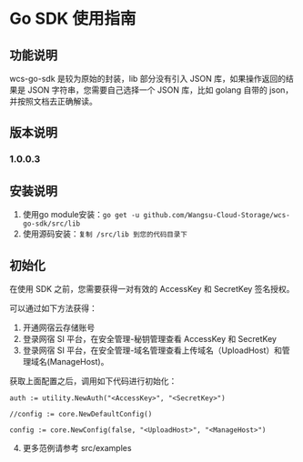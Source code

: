 # Go SDK 使用指南

## 功能说明

wcs-go-sdk 是较为原始的封装，lib 部分没有引入 JSON 库，如果操作返回的结果是 JSON 字符串，您需要自己选择一个 JSON 库，比如 golang 自带的 json，并按照文档去正确解读。

## 版本说明

### 1.0.0.3


## 安装说明

1. 使用go module安装：`go get -u github.com/Wangsu-Cloud-Storage/wcs-go-sdk/src/lib`
2. 使用源码安装：`复制 /src/lib 到您的代码目录下`


## 初始化

在使用 SDK 之前，您需要获得一对有效的 AccessKey 和 SecretKey 签名授权。

可以通过如下方法获得：

1. 开通网宿云存储账号
2. 登录网宿 SI 平台，在安全管理-秘钥管理查看 AccessKey 和 SecretKey
3. 登录网宿 SI 平台，在安全管理-域名管理查看上传域名（UploadHost）和管理域名(ManageHost)。

 获取上面配置之后，调用如下代码进行初始化：

 ```
 auth := utility.NewAuth("<AccessKey>", "<SecretKey>")

 //config := core.NewDefaultConfig()

 config := core.NewConfig(false, "<UploadHost>", "<ManageHost>")

 ```

4. 更多范例请参考 src/examples
